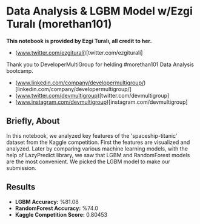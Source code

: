 # Data Analysis & LGBM Model w/Ezgi Turalı (morethan101)
**This notebook is provided by Ezgi Turalı, all credit to her.**
* (www.twitter.com/ezgiturali)[twitter.com/ezgiturali]

Thank you to DeveloperMultiGroup for helding #morethan101 Data Analysis bootcamp.
* (www.linkedin.com/company/developermultigroup/)[linkedin.com/company/developermultigroup/]
* (www.twitter.com/devmultigroup)[twitter.com/devmultigroup]
* (www.instagram.com/devmultigroup)[instagram.com/devmultigroup]

## Briefly, About
In this notebook, we analyzed key features of the 'spaceship-titanic' dataset from the Kaggle competition. First the features are visualized and analyzed. Later by comparing various machine learning models, with the help of LazyPredict library, we saw that LGBM and RandomForest models are the most convenient. We picked the LGBM model to make our submission.

## Results
* **LGBM Accuracy:** %81.08
* **RandomForest Accuracy:** %74.0
* **Kaggle Competition Score:** 0.80453
